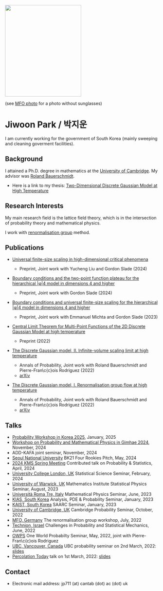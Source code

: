<header>
  <!-- TL;DR -->
</header>

<img src="https://jiwoon-park-math.github.io/temp.jpg" width="250" height="300">

(see [MFO photo](https://owpdb.mfo.de/detail?photo_id=24980) for a photo without sunglasses)

# Jiwoon Park / 박지운

I am currently working for the government of South Korea (mainly sweeping and cleaning goverment facilities).

## Background

I attained a Ph.D. degree in mathematics at the [University of Cambridge](https://www.cam.ac.uk). My advisor was [Roland Bauerschmidt](https://cims.nyu.edu/~bauerschmidt/).

- Here is a link to my thesis: [Two-Dimensional Discrete Gaussian Model at High Temperature](https://www.repository.cam.ac.uk/items/11ecd706-f552-4cb2-a331-1b351ccb38f1)

## Research Interests

My main research field is the lattice field theory, which is in the intersection of probability theory and mathematical physics. 

I work with [renormalisation group](https://en.wikipedia.org/wiki/Renormalization_group) method.

## Publications

- [Universal finite-size scaling in high-dimensional critical phenomena](https://arxiv.org/abs/2412.08814)
  - Preprint, Joint work with Yucheng Liu and Gordon Slade (2024)

- [Boundary conditions and the two-point function plateau for the hierarchical \|φ\|4 model in dimensions 4 and higher](https://arxiv.org/abs/2405.17344)
  - Preprint, Joint work with Gordon Slade (2024)

- [Boundary conditions and universal finite-size scaling for the hierarchical \|φ\|4 model in dimensions 4 and higher](https://arxiv.org/abs/2306.00896)
  - Preprint, Joint work with Emmanuel Michta and Gordon Slade (2023)

- [Central Limit Theorem for Multi-Point Functions of the 2D Discrete Gaussian Model at high temperature](https://arxiv.org/abs/2211.14367)
  - Preprint (2022)

- [The Discrete Gaussian model, II. Infinite-volume scaling limit at high temperature](https://projecteuclid.org/journals/annals-of-probability/volume-52/issue-4/The-Discrete-Gaussian-model-I-Renormalisation-group-flow-at-high/10.1214/23-AOP1658.short)
  - Annals of Probability, Joint work with Roland Bauerschmidt and Pierre-Fran\c{c}ois Rodriguez (2022)
  - [arXiv](https://arxiv.org/abs/2202.02287)

- [The Discrete Gaussian model, I. Renormalisation group flow at high temperature](https://projecteuclid.org/journals/annals-of-probability/volume-52/issue-4/The-discrete-Gaussian-model-II-Infinite-volume-scaling-limit-at/10.1214/23-AOP1659.short)
  - Annals of Probability, Joint work with Roland Bauerschmidt and Pierre-Fran\c{c}ois Rodriguez (2022)
  - [arXiv](https://arxiv.org/abs/2202.02286)

## Talks

- [Probability Workshop in Korea 2025](https://sites.google.com/view/pwk2025/home), January, 2025
- [Workshop on Probability and Mathematical Physics in Gimhae 2024](https://sites.google.com/view/wpmp2024), November, 2024
- ADD-KAFA joint seminar, November, 2024
- [Seoul National University](https://www.kms.or.kr/event/view.html?code=&num=1049) BK21 Four Rookies Pitch, May, 2024
- [2024 KMS Spring Meeting](https://www.kms.or.kr/conference/2024_spring/) Contributed talk on Probability & Statistics, April, 2024 <!-- %: [slides](https://jiwoon-park-math.github.io/resources/KMS_Slides.pdf) -->
- [University College London, UK](https://www.ucl.ac.uk/statistics/seminar) Statistical Science Seminar, February, 2024
- [University of Warwick, UK](https://warwick.ac.uk/fac/sci/maths/research/events/seminars/) Mathematics Institute Statistical Physics Seminar, August, 2023
- [Università Roma Tre, Italy](https://matematicafisica.uniroma3.it/articoli/seminario-di-fisica-matematica-339425) Mathematical Physics Seminar, June, 2023
- [KIAS, South Korea](https://www.kias.re.kr/kias/activities/seminars/view.do?seqno=PGN1720230113-0003&menuNo=404003) Analysis, PDE & Probability Seminar, January, 2023
- [KAIST, South Korea](https://saarc.kaist.ac.kr/boards/view/seminars/91) SAARC Seminar, January, 2023
- [University of Cambridge, UK](https://talks.cam.ac.uk/show/archive/9938) Cambridge Probability Seminar, October, 2022
- [MFO, Germany](https://www.mfo.de) The renormalisation group workshop, July, 2022
- [Technion, Israel](https://cms-math.net.technion.ac.il/challenges-in-probability-and-statistical-mechanics-3/) Challenges in Probability and Statistical Mechanics, June, 2022
- [OWPS](https://www.owprobability.org) One World Probabilty Seminar, May, 2022, joint with Pierre-Fran\c{c}ois Rodriguez
- [UBC, Vancouver, Canada](https://secure.math.ubc.ca/Links/Probability) UBC probability seminar on 2nd March, 2022: [slides](https://jiwoon-park-math.github.io/resources/2nd_March_UBC_Probability.pdf)
- [Percolation Today](https://percolation.ethz.ch) talk on 1st March, 2022: [slides](https://jiwoon-park-math.github.io/resources/1st_March_percolation_today.pdf)

## Contact

- Electronic mail address: jp711 (at) cantab (dot) ac (dot) uk
<!-- %: - My previous email address jp711 (at) cam (dot) ac (dot) uk has expired! -->
